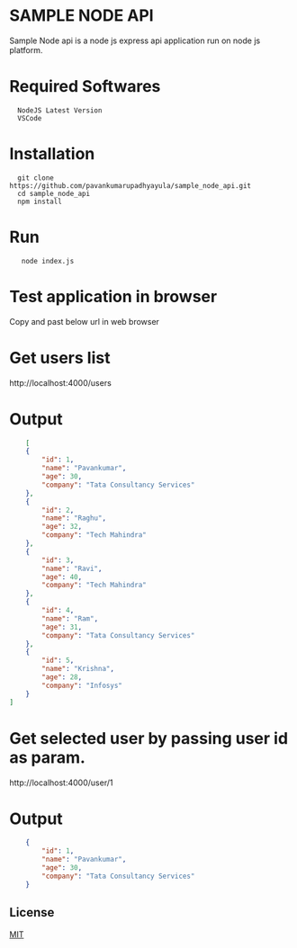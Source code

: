 # SAMPLE NODE API
Sample Node api is a node js express api application run on node js platform.

# Required Softwares
```Required Softwares
  NodeJS Latest Version
  VSCode
```
# Installation
```Commands
  git clone https://github.com/pavankumarupadhyayula/sample_node_api.git
  cd sample_node_api
  npm install
```
# Run
```Command
   node index.js
```

# Test application in browser
Copy and past below url in web browser

# Get users list
http://localhost:4000/users

# Output
```Json
    [
    {
        "id": 1,
        "name": "Pavankumar",
        "age": 30,
        "company": "Tata Consultancy Services"
    },
    {
        "id": 2,
        "name": "Raghu",
        "age": 32,
        "company": "Tech Mahindra"
    },
    {
        "id": 3,
        "name": "Ravi",
        "age": 40,
        "company": "Tech Mahindra"
    },
    {
        "id": 4,
        "name": "Ram",
        "age": 31,
        "company": "Tata Consultancy Services"
    },
    {
        "id": 5,
        "name": "Krishna",
        "age": 28,
        "company": "Infosys"
    }
]
```

# Get selected user by passing user id as param.
http://localhost:4000/user/1

# Output
```Json
    {
        "id": 1,
        "name": "Pavankumar",
        "age": 30,
        "company": "Tata Consultancy Services"
    }
```

## License
[MIT](https://choosealicense.com/licenses/mit/)
